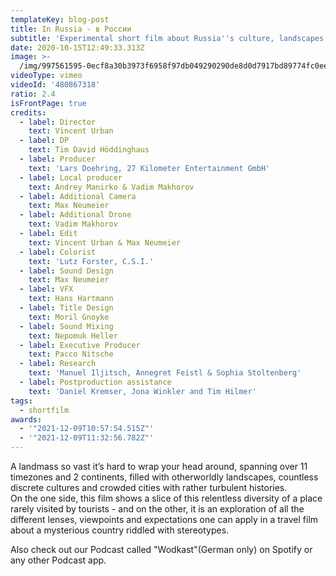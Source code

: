 ```yaml
---
templateKey: blog-post
title: In Russia - в России
subtitle: 'Experimental short film about Russia''s culture, landscapes and history'
date: 2020-10-15T12:49:33.313Z
image: >-
  /img/997561595-0ecf8a30b3973f6958f97db049290290de8d0d7917bd89774fc0eee0b1701c76-d_1920x1080.jpg
videoType: vimeo
videoId: '480867318'
ratio: 2.4
isFrontPage: true
credits:
  - label: Director
    text: Vincent Urban
  - label: DP
    text: Tim David Höddinghaus
  - label: Producer
    text: 'Lars Doehring, 27 Kilometer Entertainment GmbH'
  - label: Local producer
    text: Andrey Manirko & Vadim Makhorov
  - label: Additional Camera
    text: Max Neumeier
  - label: Additional Drone
    text: Vadim Makhorov
  - label: Edit
    text: Vincent Urban & Max Neumeier
  - label: Colorist
    text: 'Lutz Forster, C.S.I.'
  - label: Sound Design
    text: Max Neumeier
  - label: VFX
    text: Hans Hartmann
  - label: Title Design
    text: Moril Gnoyke
  - label: Sound Mixing
    text: Nepomuk Heller
  - label: Executive Producer
    text: Pacco Nitsche
  - label: Research
    text: 'Manuel Iljitsch, Annegret Feistl & Sophia Stoltenberg'
  - label: Postproduction assistance
    text: 'Daniel Kremser, Jona Winkler and Tim Hilmer'
tags:
  - shortfilm
awards:
  - '"2021-12-09T10:57:54.515Z"'
  - '"2021-12-09T11:32:56.782Z"'
---
```

A landmass so vast it’s hard to wrap your head around, spanning over 11 timezones and 2 continents, filled with otherworldly landscapes, countless discrete cultures and crowded cities with rather turbulent histories.\
On the one side, this film shows a slice of this relentless diversity of a place rarely visited by tourists - and on the other, it is an exploration of all the different lenses, viewpoints and expectations one can apply in a travel film about a mysterious country riddled with stereotypes.

Also check out our Podcast called "Wodkast"(German only) on Spotify or any other Podcast app.
